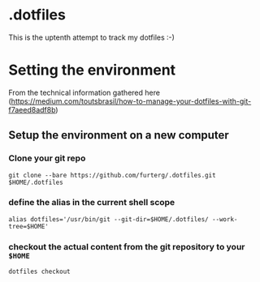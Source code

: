# .dotfiles

This is the uptenth attempt to track my dotfiles :-)

# Setting the environment

From the technical information gathered here (https://medium.com/toutsbrasil/how-to-manage-your-dotfiles-with-git-f7aeed8adf8b)

## Setup the environment on a new computer

### Clone your git repo

`git clone --bare https://github.com/furterg/.dotfiles.git $HOME/.dotfiles`

### define the alias in the current shell scope

`alias dotfiles='/usr/bin/git --git-dir=$HOME/.dotfiles/ --work-tree=$HOME'`

### checkout the actual content from the git repository to your `$HOME`

`dotfiles checkout`
